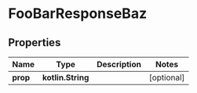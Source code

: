 
# FooBarResponseBaz

## Properties
Name | Type | Description | Notes
------------ | ------------- | ------------- | -------------
**prop** | **kotlin.String** |  |  [optional]



